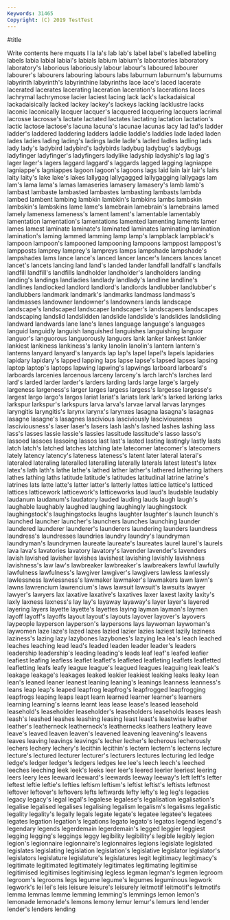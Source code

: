 ```yaml
---
Keywords: 31465
Copyright: (C) 2019 TestTest
---
```


#title

Write contents here
mquats l la
la's lab lab's label label's labelled labelling labels labia labial
labial's labials labium labium's laboratories laboratory laboratory's laborious laboriously labour
labour's laboured labourer labourer's labourers labouring labours labs laburnum laburnum's
laburnums labyrinth labyrinth's labyrinthine labyrinths lace lace's laced lacerate lacerated
lacerates lacerating laceration laceration's lacerations laces lachrymal lachrymose lacier laciest
lacing lack lack's lackadaisical lackadaisically lacked lackey lackey's lackeys lacking
lacklustre lacks laconic laconically lacquer lacquer's lacquered lacquering lacquers lacrimal
lacrosse lacrosse's lactate lactated lactates lactating lactation lactation's lactic lactose
lactose's lacuna lacuna's lacunae lacunas lacy lad lad's ladder ladder's
laddered laddering ladders laddie laddie's laddies lade laded laden lades
ladies lading lading's ladings ladle ladle's ladled ladles ladling lads
lady lady's ladybird ladybird's ladybirds ladybug ladybug's ladybugs ladyfinger ladyfinger's
ladyfingers ladylike ladyship ladyship's lag lag's lager lager's lagers laggard
laggard's laggards lagged lagging lagniappe lagniappe's lagniappes lagoon lagoon's lagoons
lags laid lain lair lair's lairs laity laity's lake lake's
lakes lallygag lallygagged lallygagging lallygags lam lam's lama lama's lamas
lamaseries lamasery lamasery's lamb lamb's lambast lambaste lambasted lambastes lambasting
lambasts lambda lambed lambent lambing lambkin lambkin's lambkins lambs lambskin
lambskin's lambskins lame lame's lamebrain lamebrain's lamebrains lamed lamely lameness
lameness's lament lament's lamentable lamentably lamentation lamentation's lamentations lamented lamenting
laments lamer lames lamest laminate laminate's laminated laminates laminating lamination
lamination's laming lammed lamming lamp lamp's lampblack lampblack's lampoon lampoon's
lampooned lampooning lampoons lamppost lamppost's lampposts lamprey lamprey's lampreys lamps
lampshade lampshade's lampshades lams lance lance's lanced lancer lancer's lancers
lances lancet lancet's lancets lancing land land's landed lander landfall
landfall's landfalls landfill landfill's landfills landholder landholder's landholders landing landing's
landings landladies landlady landlady's landline landline's landlines landlocked landlord landlord's
landlords landlubber landlubber's landlubbers landmark landmark's landmarks landmass landmass's landmasses
landowner landowner's landowners lands landscape landscape's landscaped landscaper landscaper's landscapers
landscapes landscaping landslid landslidden landslide landslide's landslides landsliding landward landwards
lane lane's lanes language language's languages languid languidly languish languished
languishes languishing languor languor's languorous languorously languors lank lanker lankest
lankier lankiest lankiness lankiness's lanky lanolin lanolin's lantern lantern's lanterns
lanyard lanyard's lanyards lap lap's lapel lapel's lapels lapidaries lapidary
lapidary's lapped lapping laps lapse lapse's lapsed lapses lapsing laptop
laptop's laptops lapwing lapwing's lapwings larboard larboard's larboards larcenies larcenous
larceny larceny's larch larch's larches lard lard's larded larder larder's
larders larding lards large large's largely largeness largeness's larger larges
largess largess's largesse largesse's largest largo largo's largos lariat lariat's
lariats lark lark's larked larking larks larkspur larkspur's larkspurs larva
larva's larvae larval larvas larynges laryngitis laryngitis's larynx larynx's larynxes
lasagna lasagna's lasagnas lasagne lasagne's lasagnes lascivious lasciviously lasciviousness lasciviousness's
laser laser's lasers lash lash's lashed lashes lashing lass lass's
lasses lassie lassie's lassies lassitude lassitude's lasso lasso's lassoed lassoes
lassoing lassos last last's lasted lasting lastingly lastly lasts latch
latch's latched latches latching late latecomer latecomer's latecomers lately latency
latency's lateness lateness's latent later lateral lateral's lateraled lateraling lateralled
lateralling laterally laterals latest latest's latex latex's lath lath's lathe
lathe's lathed lather lather's lathered lathering lathers lathes lathing laths
latitude latitude's latitudes latitudinal latrine latrine's latrines lats latte latte's
latter latter's latterly lattes lattice lattice's latticed lattices latticework latticework's
latticeworks laud laud's laudable laudably laudanum laudanum's laudatory lauded lauding
lauds laugh laugh's laughable laughably laughed laughing laughingly laughingstock laughingstock's
laughingstocks laughs laughter laughter's launch launch's launched launcher launcher's launchers
launches launching launder laundered launderer launderer's launderers laundering launders laundress
laundress's laundresses laundries laundry laundry's laundryman laundryman's laundrymen laureate laureate's
laureates laurel laurel's laurels lava lava's lavatories lavatory lavatory's lavender
lavender's lavenders lavish lavished lavisher lavishes lavishest lavishing lavishly lavishness
lavishness's law law's lawbreaker lawbreaker's lawbreakers lawful lawfully lawfulness lawfulness's
lawgiver lawgiver's lawgivers lawless lawlessly lawlessness lawlessness's lawmaker lawmaker's lawmakers
lawn lawn's lawns lawrencium lawrencium's laws lawsuit lawsuit's lawsuits lawyer
lawyer's lawyers lax laxative laxative's laxatives laxer laxest laxity laxity's
laxly laxness laxness's lay lay's layaway layaway's layer layer's layered
layering layers layette layette's layettes laying layman layman's laymen layoff
layoff's layoffs layout layout's layouts layover layover's layovers laypeople layperson
layperson's laypersons lays laywoman laywoman's laywomen laze laze's lazed lazes
lazied lazier lazies laziest lazily laziness laziness's lazing lazy lazybones
lazybones's lazying lea lea's leach leached leaches leaching lead lead's
leaded leaden leader leader's leaders leadership leadership's leading leading's leads
leaf leaf's leafed leafier leafiest leafing leafless leaflet leaflet's leafleted
leafleting leaflets leafletted leafletting leafs leafy league league's leagued leagues
leaguing leak leak's leakage leakage's leakages leaked leakier leakiest leaking
leaks leaky lean lean's leaned leaner leanest leaning leaning's leanings
leanness leanness's leans leap leap's leaped leapfrog leapfrog's leapfrogged leapfrogging
leapfrogs leaping leaps leapt learn learned learner learner's learners learning
learning's learns learnt leas lease lease's leased leasehold leasehold's leaseholder
leaseholder's leaseholders leaseholds leases leash leash's leashed leashes leashing leasing
least least's leastwise leather leather's leatherneck leatherneck's leathernecks leathers leathery
leave leave's leaved leaven leaven's leavened leavening leavening's leavens leaves
leaving leavings leavings's lecher lecher's lecherous lecherously lechers lechery lechery's
lecithin lecithin's lectern lectern's lecterns lecture lecture's lectured lecturer lecturer's
lecturers lectures lecturing led ledge ledge's ledger ledger's ledgers ledges
lee lee's leech leech's leeched leeches leeching leek leek's leeks
leer leer's leered leerier leeriest leering leers leery lees leeward
leeward's leewards leeway leeway's left left's lefter leftest leftie leftie's
lefties leftism leftism's leftist leftist's leftists leftmost leftover leftover's leftovers
lefts leftwards lefty lefty's leg leg's legacies legacy legacy's legal
legal's legalese legalese's legalisation legalisation's legalise legalised legalises legalising legalism
legalism's legalisms legalistic legality legality's legally legals legate legate's legatee
legatee's legatees legates legation legation's legations legato legato's legatos legend
legend's legendary legends legerdemain legerdemain's legged leggier leggiest legging legging's
leggings leggy legibility legibility's legible legibly legion legion's legionnaire legionnaire's
legionnaires legions legislate legislated legislates legislating legislation legislation's legislative legislator
legislator's legislators legislature legislature's legislatures legit legitimacy legitimacy's legitimate legitimated
legitimately legitimates legitimating legitimise legitimised legitimises legitimising legless legman legman's
legmen legroom legroom's legrooms legs legume legume's legumes leguminous legwork
legwork's lei lei's leis leisure leisure's leisurely leitmotif leitmotif's leitmotifs
lemma lemmas lemme lemming lemming's lemmings lemon lemon's lemonade lemonade's
lemons lemony lemur lemur's lemurs lend lender lender's lenders lending
